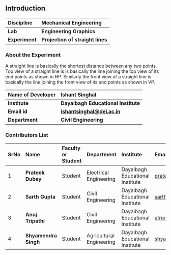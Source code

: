 ## Introduction


<b>Discipline | <b>Mechanical Engineering
:--|:--|
<b> Lab | <b> Engineering Graphics
<b> Experiment|     <b> Projection of straight lines

### About the Experiment 

A straight line is basically the shortest distance between any two points. Top view of a straight line is is basically the line joining the top view of its end points as shown in HP. Similarly the front view of a straight line is basically the line joining the front view of its end points as shown in VP.

<b>Name of Developer | <b> Ishant Singhal 
:--|:--|
<b> Institute | <b> Dayalbagh Educational Institute 
<b> Email id|     <b>  ishantsinghal@dei.ac.in
<b> Department |  <b> Civil Engineering

### Contributors List

SrNo | Name | Faculty or Student | Department| Institute | Email id
:--|:--|:--|:--|:--|:--|
1 | <b> Prateek Dubey | Student | Electrical Engineering | Dayalbagh Educational Institute  | prateek191226@dei.ac.in
2 | <b> Sarth Gupta |Student | Civil Engineering | Dayalbagh Educational Institute  | sarth191161@dei.ac.in
3 | <b> Anuj Tripathi | Student | Civil Engineering | Dayalbagh Educational Institute | atripati1253@gmail.com
4 | <b> Shyamendra Singh | Student | Agricultural Engineering | Dayalbagh Educational Institute | shyamendratomar736@gmail.com

